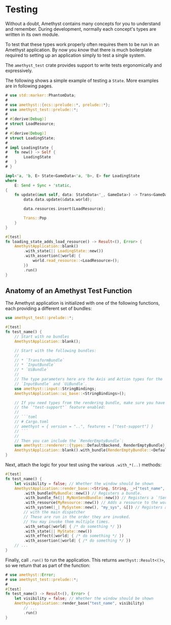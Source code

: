 # Testing

Without a doubt, Amethyst contains many concepts for you to understand and remember. During development, normally each concept's types are written in its own module.

To test that these types work properly often requires them to be run in an Amethyst application. By now you *know* that there is much boilerplate required to setting up an application simply to test a single system.

The `amethyst_test` crate provides support to write tests ergonomically and expressively.

The following shows a simple example of testing a `State`. More examples are in following pages.

```rust
# use std::marker::PhantomData;
# 
# use amethyst::{ecs::prelude::*, prelude::*};
# use amethyst_test::prelude::*;
# 
# #[derive(Debug)]
# struct LoadResource;
# 
# #[derive(Debug)]
# struct LoadingState;
# 
# impl LoadingState {
#   fn new() -> Self {
#       LoadingState
#   }
# }

impl<'a, 'b, E> State<GameData<'a, 'b>, E> for LoadingState
where
    E: Send + Sync + 'static,
{
    fn update(&mut self, data: StateData<'_, GameData>) -> Trans<GameData<'a, 'b>, E> {
        data.data.update(&data.world);

        data.resources.insert(LoadResource);

        Trans::Pop
    }
}

#[test]
fn loading_state_adds_load_resource() -> Result<(), Error> {
    AmethystApplication::blank()
        .with_state(|| LoadingState::new())
        .with_assertion(|world| {
            world.read_resource::<LoadResource>();
        })
        .run()
}
```

## Anatomy of an Amethyst Test Function

The Amethyst application is initialized with one of the following functions, each providing a different set of bundles:

````rust
use amethyst_test::prelude::*;

#[test]
fn test_name() {
    // Start with no bundles
    AmethystApplication::blank();

    // Start with the following bundles:
    //
    // * `TransformBundle`
    // * `InputBundle`
    // * `UiBundle`
    //
    // The type parameters here are the Axis and Action types for the
    // `InputBundle` and `UiBundle`.
    use amethyst::input::StringBindings;
    AmethystApplication::ui_base::<StringBindings>();

    // If you need types from the rendering bundle, make sure you have
    // the `"test-support"` feature enabled:
    //
    // ```toml
    // # Cargo.toml
    // amethyst = { version = "..", features = ["test-support"] }
    // ```
    //
    // Then you can include the `RenderEmptyBundle`:
    use amethyst::renderer::{types::DefaultBackend, RenderEmptyBundle};
    AmethystApplication::blank().with_bundle(RenderEmptyBundle::<DefaultBackend>::new());
}
````

Next, attach the logic for your test using the various `.with_*(..)` methods:

```rust
#[test]
fn test_name() {
    let visibility = false; // Whether the window should be shown
    AmethystApplication::render_base::<String, String, _>("test_name", visibility)
        .with_bundle(MyBundle::new()) // Registers a bundle.
        .with_bundle_fn(|| MyNonSendBundle::new()) // Registers a `!Send` bundle.
        .with_resource(MyResource::new()) // Adds a resource to the world.
        .with_system(|_| MySystem::new(), "my_sys", &[]) // Registers a system
        // with the main dispatcher
        // These are run in the order they are invoked.
        // You may invoke them multiple times.
        .with_setup(|world| { /* do something */ })
        .with_state(|| MyState::new())
        .with_effect(|world| { /* do something */ })
        .with_assertion(|world| { /* do something */ })
    // ...
}
```

Finally, call `.run()` to run the application. This returns `amethyst::Result<()>`, so we return that as part of the function:

```rust
# use amethyst::Error;
# use amethyst_test::prelude::*;
# 
#[test]
fn test_name() -> Result<(), Error> {
    let visibility = false; // Whether the window should be shown
    AmethystApplication::render_base("test_name", visibility)
        // ...
        .run()
}
```
